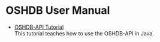 # OSHDB User Manual

* [OSHDB-API Tutorial](oshdb-api-tutorial/README.md)<br>
  This tutorial teaches how to use the OSHDB-API in Java.
